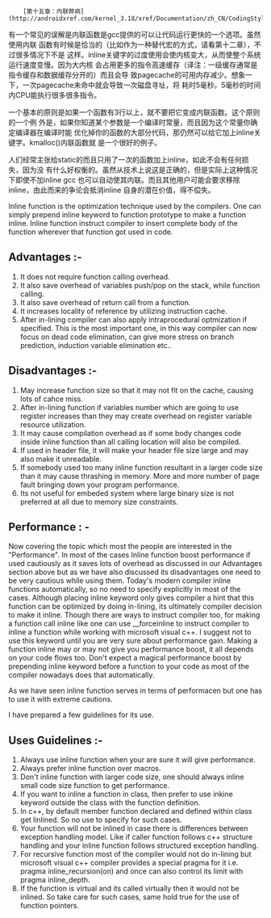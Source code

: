 
		[第十五章：内联弊病](http://androidxref.com/kernel_3.18/xref/Documentation/zh_CN/CodingStyle#569)
        
有一个常见的误解是内联函数是gcc提供的可以让代码运行更快的一个选项。虽然使用内联
函数有时候是恰当的（比如作为一种替代宏的方式，请看第十二章），不过很多情况下不是
这样。inline关键字的过度使用会使内核变大，从而使整个系统运行速度变慢。因为大内核
会占用更多的指令高速缓存（译注：一级缓存通常是指令缓存和数据缓存分开的）而且会导
致pagecache的可用内存减少。想象一下，一次pagecache未命中就会导致一次磁盘寻址，将
耗时5毫秒。5毫秒的时间内CPU能执行很多很多指令。

一个基本的原则是如果一个函数有3行以上，就不要把它变成内联函数。这个原则的一个例
外是，如果你知道某个参数是一个编译时常量，而且因为这个常量你确定编译器在编译时能
优化掉你的函数的大部分代码，那仍然可以给它加上inline关键字。kmalloc()内联函数就
是一个很好的例子。

人们经常主张给static的而且只用了一次的函数加上inline，如此不会有任何损失，因为没
有什么好权衡的。虽然从技术上说这是正确的，但是实际上这种情况下即使不加inline gcc
也可以自动使其内联。而且其他用户可能会要求移除inline，由此而来的争论会抵消inline
自身的潜在价值，得不偿失。



Inline function is the optimization technique used by the compilers. One can simply prepend inline keyword to function prototype to make a function inline. Inline function instruct compiler to insert complete body of the function wherever that function got used in code.

## Advantages :- 
1) It does not require function calling overhead.
2) It also save overhead of variables push/pop on the stack, while function calling.
3) It also save overhead of return call from a function.
4) It increases locality of reference by utilizing instruction cache.
5) After in-lining compiler can also apply intraprocedural optmization if specified. This is the most important one, in this way compiler can now focus on dead code elimination, can give more stress on branch prediction, induction variable elimination etc..

## Disadvantages :-
1) May increase function size so that it may not fit on the cache, causing lots of cahce miss.
2) After in-lining function if variables number which are going to use register increases than they may create overhead on register variable resource utilization.
3) It may cause compilation overhead as if some body changes code inside inline function than all calling location will also be compiled.
4) If used in header file, it will make your header file size large and may also make it unreadable.
5) If somebody used too many inline function resultant in a larger code size than it may cause thrashing in memory. More and more number of page fault bringing down your program performance.
6) Its not useful for embeded system where large binary size is not preferred at all due to memory size constraints.

## Performance : -
Now covering the topic which most the people are interested in the "Performance".
In most of the cases Inline function boost performance if used cautiously as it saves lots of overhead as discussed in our Advantages section above but as we have also discussed its disadvantages one need to be very cautious while using them. Today's modern compiler inline functions automatically, so no need to specify explicitly in most of the cases. Although placing inline keyword only gives compiler a hint that this function can be optimized by doing in-lining, its ultimately compiler decision to make it inline. Though there are ways to instruct compiler too, for making a function call inline like one can use __forceinline to instruct compiler to inline a function while working with microsoft visual c++. I suggest not to use this keyword until you are very sure about performance gain. Making a function inline may or may not give you performance boost, it all depends on your code flows too. Don't expect a magical performance boost by prepending inline keyword before a function to your code as most of the compiler nowadays does that automatically.

As we have seen inline function serves in terms of performacen but one has to use it with extreme cautions.

I have prepared a few guidelines for its use.
## Uses Guidelines :-
1) Always use inline function when your are sure it will give performance.
2) Always prefer inline function over macros.
3) Don't inline function with larger code size, one should always inline small code size function to get performance.
4) If you want to inline a function in class, then prefer to use inkine keyword outside the class with the function definition.
5) In c++, by default member function declared and defined within class get linlined. So no use to specify for such cases.
6) Your function will not be inlined in case there is differences between exception handling model. Like if caller function follows c++ structure handling and your inline function follows structured exception handling.
7) For recursive function most of the compiler would not do in-lining but microsoft visual c++ compiler provides a special pragma for it i.e. pragma inline_recursion(on) and once can also control its limit with pragma inline_depth.
8) If the function is virtual and its called virtually then it would not be inlined. So take care for such cases, same hold true for the use of function pointers.
